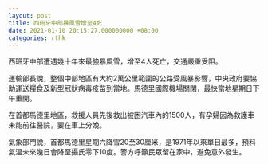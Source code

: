 ```yaml
---
layout: post
title: 西班牙中部暴風雪增至4死
date: 2021-01-10 20:15:27.000000000 +08:00
categories: rthk
---
```


西班牙中部遭遇幾十年來最強暴風雪，增至4人死亡，交通嚴重受阻。

運輸部長說，整個中部地區有大約2萬公里範圍的公路受風暴影響，中央政府要協助運送糧食及新型冠狀病毒疫苗到當地。馬德里國際機場關閉，最快當地星期日下午重開。

在首都馬德里地區，救援人員先後救出被困汽車內的1500人，有孕婦因為救護車未能前往醫院，要在車上分娩。

氣象部門說，首都馬德里星期六降雪20至30厘米，是1971年以來單日最多，預料氣溫未來幾日會降至攝氏零下10度。警方呼籲民眾留在家中，避免意外發生。
